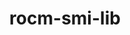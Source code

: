 ---
title: "rocm-smi-lib"
layout: cache
categories: [package, develop]
meta: {"versions": ["5.7.1", "6.0.0", "6.0.2"], "compilers": ["gcc@=11.3.0", "gcc@=11.4.0"], "oss": ["ubuntu20.04", "ubuntu22.04"], "platforms": ["linux"], "targets": ["x86_64_v3"], "stacks": ["e4s", "ml-linux-x86_64-rocm", "root"], "num_specs": 8, "num_specs_by_stack": {"e4s": 4, "root": 8, "ml-linux-x86_64-rocm": 4}}
spec_details: [{"hash": "bjsbywqhkyvr7cs5vj36u3xxvllv2mrr", "compiler": "gcc@=11.4.0", "versions": ["5.7.1"], "os": "ubuntu20.04", "platform": "linux", "target": "x86_64_v3", "variants": ["build_system=cmake", "build_type=Release", "generator=make", "~ipo", "+shared"], "stacks": ["e4s", "root"], "size": "-", "tarball": "https://binaries.spack.io/develop/build_cache/linux-ubuntu20.04-x86_64_v3/gcc-11.4.0/rocm-smi-lib-5.7.1/linux-ubuntu20.04-x86_64_v3-gcc-11.4.0-rocm-smi-lib-5.7.1-bjsbywqhkyvr7cs5vj36u3xxvllv2mrr.spack"}, {"hash": "fzriwi5mjepkccydb3gkoxzf3ysj6pyq", "compiler": "gcc@=11.4.0", "versions": ["6.0.2"], "os": "ubuntu20.04", "platform": "linux", "target": "x86_64_v3", "variants": ["build_system=cmake", "build_type=Release", "generator=make", "~ipo", "+shared"], "stacks": ["e4s", "root"], "size": "-", "tarball": "https://binaries.spack.io/develop/build_cache/linux-ubuntu20.04-x86_64_v3/gcc-11.4.0/rocm-smi-lib-6.0.2/linux-ubuntu20.04-x86_64_v3-gcc-11.4.0-rocm-smi-lib-6.0.2-fzriwi5mjepkccydb3gkoxzf3ysj6pyq.spack"}, {"hash": "hmhzi5yxvwkclcrtvu3fahbynxzcsr6b", "compiler": "gcc@=11.4.0", "versions": ["6.0.2"], "os": "ubuntu20.04", "platform": "linux", "target": "x86_64_v3", "variants": ["build_system=cmake", "build_type=Release", "generator=make", "~ipo", "+shared"], "stacks": ["e4s", "root"], "size": "-", "tarball": "https://binaries.spack.io/develop/build_cache/linux-ubuntu20.04-x86_64_v3/gcc-11.4.0/rocm-smi-lib-6.0.2/linux-ubuntu20.04-x86_64_v3-gcc-11.4.0-rocm-smi-lib-6.0.2-hmhzi5yxvwkclcrtvu3fahbynxzcsr6b.spack"}, {"hash": "erhw3tvowlqv7w2sf2mr5sasib6ujwua", "compiler": "gcc@=11.4.0", "versions": ["6.0.0"], "os": "ubuntu20.04", "platform": "linux", "target": "x86_64_v3", "variants": ["build_system=cmake", "build_type=Release", "generator=make", "~ipo", "+shared"], "stacks": ["e4s", "root"], "size": "-", "tarball": "https://binaries.spack.io/develop/build_cache/linux-ubuntu20.04-x86_64_v3/gcc-11.4.0/rocm-smi-lib-6.0.0/linux-ubuntu20.04-x86_64_v3-gcc-11.4.0-rocm-smi-lib-6.0.0-erhw3tvowlqv7w2sf2mr5sasib6ujwua.spack"}, {"hash": "gbik6w6buqrirrlwu7dbvphgx7ip7x5e", "compiler": "gcc@=11.3.0", "versions": ["5.7.1"], "os": "ubuntu22.04", "platform": "linux", "target": "x86_64_v3", "variants": ["build_system=cmake", "build_type=Release", "generator=make", "~ipo", "+shared"], "stacks": ["root", "ml-linux-x86_64-rocm"], "size": "-", "tarball": "https://binaries.spack.io/develop/build_cache/linux-ubuntu22.04-x86_64_v3/gcc-11.3.0/rocm-smi-lib-5.7.1/linux-ubuntu22.04-x86_64_v3-gcc-11.3.0-rocm-smi-lib-5.7.1-gbik6w6buqrirrlwu7dbvphgx7ip7x5e.spack"}, {"hash": "hzmxf5nahgtg36t3grdhwm7ucqebohfh", "compiler": "gcc@=11.4.0", "versions": ["6.0.2"], "os": "ubuntu22.04", "platform": "linux", "target": "x86_64_v3", "variants": ["build_system=cmake", "build_type=Release", "generator=make", "~ipo", "+shared"], "stacks": ["root", "ml-linux-x86_64-rocm"], "size": "-", "tarball": "https://binaries.spack.io/develop/build_cache/linux-ubuntu22.04-x86_64_v3/gcc-11.4.0/rocm-smi-lib-6.0.2/linux-ubuntu22.04-x86_64_v3-gcc-11.4.0-rocm-smi-lib-6.0.2-hzmxf5nahgtg36t3grdhwm7ucqebohfh.spack"}, {"hash": "72smgvyd2nu3pdnmowhnnli5cl5k5jmo", "compiler": "gcc@=11.4.0", "versions": ["6.0.0"], "os": "ubuntu22.04", "platform": "linux", "target": "x86_64_v3", "variants": ["build_system=cmake", "build_type=Release", "generator=make", "~ipo", "+shared"], "stacks": ["root", "ml-linux-x86_64-rocm"], "size": "-", "tarball": "https://binaries.spack.io/develop/build_cache/linux-ubuntu22.04-x86_64_v3/gcc-11.4.0/rocm-smi-lib-6.0.0/linux-ubuntu22.04-x86_64_v3-gcc-11.4.0-rocm-smi-lib-6.0.0-72smgvyd2nu3pdnmowhnnli5cl5k5jmo.spack"}, {"hash": "faqan2x22tnn52vmoqmgt4o6c74pzfrr", "compiler": "gcc@=11.4.0", "versions": ["6.0.2"], "os": "ubuntu22.04", "platform": "linux", "target": "x86_64_v3", "variants": ["build_system=cmake", "build_type=Release", "generator=make", "~ipo", "+shared"], "stacks": ["root", "ml-linux-x86_64-rocm"], "size": "-", "tarball": "https://binaries.spack.io/develop/build_cache/linux-ubuntu22.04-x86_64_v3/gcc-11.4.0/rocm-smi-lib-6.0.2/linux-ubuntu22.04-x86_64_v3-gcc-11.4.0-rocm-smi-lib-6.0.2-faqan2x22tnn52vmoqmgt4o6c74pzfrr.spack"}]
---